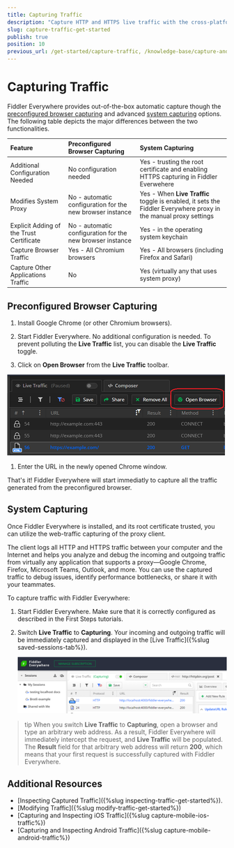 ```yaml
---
title: Capturing Traffic
description: "Capture HTTP and HTTPS live traffic with the cross-platform, web-debugging, HTTP-proxy Telerik Fiddler Everywhere tool."
slug: capture-traffic-get-started
publish: true
position: 10
previous_url: /get-started/capture-traffic, /knowledge-base/capture-and-inspect-web-traffic
---
```


# Capturing Traffic

Fiddler Everywhere provides out-of-the-box automatic capture though the [preconfigured browser capturing](#preconfigured-browser-capturing) and advanced [system capturing](@system-capturing) options. The following table depicts the major differences between the two functionalities.

| Feature | Preconfigured Browser Capturing | System Capturing |
|:-----------------|:--------------------------------|:-----------------|
| Additional Configuration Needed | No configuration needed  | Yes - trusting the root certificate and enabling HTTPS capturing in Fiddler Everwehere|
| Modifies System Proxy | No - automatic configuration for the new browser instance | Yes - When **Live Traffic** toggle is enabled, it sets the Fiddler Everywhere proxy in the manual proxy settings |
| Explicit Adding of the Trust Certificate | No - automatic configuration for the new browser instance | Yes - in the operating system keychain |
| Capture Browser Traffic | Yes - All Chromium browsers | Yes - All browsers (including Firefox and Safari) |
| Capture Other Applications Traffic |  No | Yes (virtually any that uses system proxy) |



## Preconfigured Browser Capturing

1. Install Google Chrome (or other Chromium browsers).

1. Start Fiddler Everywhere. No additional configuration is needed. To prevent polluting the **Live Traffic** list, you can disable the **Live Traffic** toggle.

1. Click on **Open Browser** from the **Live Traffic** toolbar.

  ![the "Open Browser" option for opening preconfigured browser for automatic capture](../../images/get-started/get-started-open-browser.png)

1. Enter the URL in the newly opened Chrome window.


That's it! Fiddler Everywhere will start immediatly to capture all the traffic generated from the preconfigured browser. 

## System Capturing

Once Fiddler Everywhere is installed, and its root certificate trusted, you can utilize the web-traffic capturing of the proxy client.

The client logs all HTTP and HTTPS traffic between your computer and the Internet and helps you analyze and debug the incoming and outgoing traffic from virtually any application that supports a proxy&mdash;Google Chrome, Firefox, Microsoft Teams, Outlook, and more. You can use the captured traffic to debug issues, identify performance bottlenecks, or share it with your teammates.

To capture traffic with Fiddler Everywhere:

1. Start Fiddler Everywhere. Make sure that it is correctly configured as described in the First Steps tutorials.

1. Switch **Live Traffic** to **Capturing**. Your incoming and outgoing traffic will be immediately captured and displayed in the [Live Traffic]({%slug saved-sessions-tab%}).

    ![Enabling Live Traffic](../../images/livetraffic/websessions/websessions-live-traffic-capturing.png)

>tip When you switch **Live Traffic** to **Capturing**, open a browser and type an arbitrary web address. As a result, Fiddler Everywhere will immediately intercept the request, and **Live Traffic** will be populated. The **Result** field for that arbitrary web address will return **200**, which means that your first request is successfully captured with Fiddler Everywhere.

## Additional Resources

- [Inspecting Captured Traffic]({%slug inspecting-traffic-get-started%}).
- [Modifying Traffic]({%slug modify-traffic-get-started%})
- [Capturing and Inspecting iOS Traffic]({%slug capture-mobile-ios-traffic%})
- [Capturing and Inspecting Android Traffic]({%slug capture-mobile-android-traffic%})
